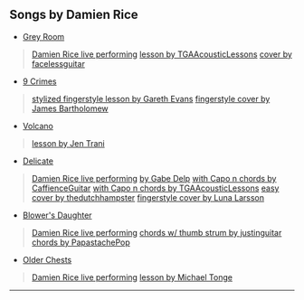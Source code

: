 
## Songs by Damien Rice


* [Grey Room](https://www.youtube.com/watch?v=YCFlknu2GFQ)
> [Damien Rice live performing](https://www.youtube.com/watch?v=iK2xGXe-lTE)
> [lesson by TGAAcousticLessons](https://www.youtube.com/watch?v=xFH3YB7DEZM)
> [cover by facelessguitar](https://www.youtube.com/watch?v=a5kgMWqAmF4)


* [9 Crimes](https://www.youtube.com/watch?v=cgqOSCgc8xc)
> [stylized fingerstyle lesson by Gareth Evans](https://www.youtube.com/watch?v=jdGfl93kjc0)
> [fingerstyle cover by James Bartholomew](https://www.youtube.com/watch?v=5rvlJ0eemqI)


* [Volcano](https://www.youtube.com/watch?v=ZduDvIBu3EU)
> [lesson by Jen Trani](https://www.youtube.com/watch?v=X57-tNBeEyQ)


* [Delicate](https://www.youtube.com/watch?v=dRPwFAoQwxc)
> [Damien Rice live performing](https://www.youtube.com/watch?v=2rfn9Sei9IQ)
> [by Gabe Delp](https://www.youtube.com/watch?v=tdzXQYSwJiA)
> [with Capo n chords by CaffienceGuitar](https://www.youtube.com/watch?v=_vZflQz53ps)
> [with Capo n chords by TGAAcousticLessons](https://www.youtube.com/watch?v=bGioFROINOk)
> [easy cover by thedutchhampster](https://www.youtube.com/watch?v=jQCRFtrzciY)
> [fingerstyle cover by Luna Larsson](https://www.youtube.com/watch?v=-b01FtCLJow)


* [Blower's Daughter](https://www.youtube.com/watch?v=aO1AUofahVY)
> [Damien Rice live performing](https://www.youtube.com/watch?v=O2wnwmb3L-k)
> [chords w/ thumb strum by justinguitar](https://www.youtube.com/watch?v=59OeuAifmgM)
> [chords by PapastachePop](https://www.youtube.com/watch?v=RMckFPULvr0)


* [Older Chests](https://www.youtube.com/watch?v=a5iU4ANGQvs)
> [Damien Rice live performing](https://www.youtube.com/watch?v=_ogVor9uZoo)
> [lesson by Michael Tonge](https://www.youtube.com/watch?v=huDevNcR93Y)

---
